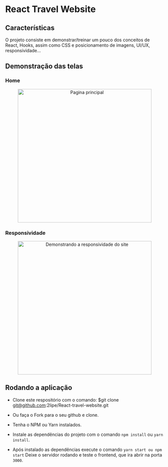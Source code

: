 # React Travel Website

## Características

O projeto consiste em demonstrar/treinar um pouco dos conceitos de React, Hooks, assim como CSS e posicionamento de imagens, UI/UX, responsividade...

## Demonstração das telas

### Home

<div>
  <p align="center">
    <img src="./.github/demonstracao.gif" alt="Pagina principal" height="425">
  </p>
</div>

### Responsividade

<div>
  <p align="center">
    <img src="./.github/demonstracao1.gif" alt="Demonstrando a responsividade do site" height="425">
  </p>
</div>

## Rodando a aplicação

- Clone este respositório com o comando: \$git clone git@github.com:2lipe/React-travel-website.git
- Ou faça o Fork para o seu github e clone.
- Tenha o NPM ou Yarn instalados.

- Instale as dependências do projeto com o comando `npm install` ou `yarn install`.

- Após instalado as dependências execute o comando `yarn start ou npm start` Deixe o servidor rodando e teste o frontend, que ira abrir na porta `3000`.
